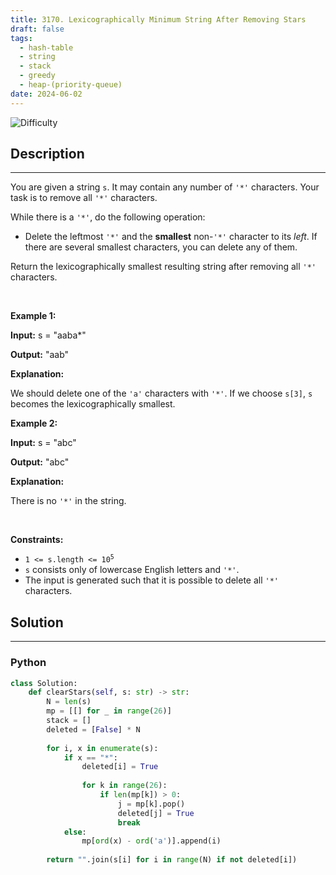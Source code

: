 ```yaml
---
title: 3170. Lexicographically Minimum String After Removing Stars
draft: false
tags: 
  - hash-table
  - string
  - stack
  - greedy
  - heap-(priority-queue)
date: 2024-06-02
---
```


![Difficulty](https://img.shields.io/badge/Difficulty-Medium-blue.svg)

## Description

---
<p>You are given a string <code>s</code>. It may contain any number of <code>&#39;*&#39;</code> characters. Your task is to remove all <code>&#39;*&#39;</code> characters.</p>

<p>While there is a <code>&#39;*&#39;</code>, do the following operation:</p>

<ul>
	<li>Delete the leftmost <code>&#39;*&#39;</code> and the <strong>smallest</strong> non-<code>&#39;*&#39;</code> character to its <em>left</em>. If there are several smallest characters, you can delete any of them.</li>
</ul>

<p>Return the <span data-keyword="lexicographically-smaller-string">lexicographically smallest</span> resulting string after removing all <code>&#39;*&#39;</code> characters.</p>

<p>&nbsp;</p>
<p><strong class="example">Example 1:</strong></p>

<div class="example-block">
<p><strong>Input:</strong> <span class="example-io">s = &quot;aaba*&quot;</span></p>

<p><strong>Output:</strong> <span class="example-io">&quot;aab&quot;</span></p>

<p><strong>Explanation:</strong></p>

<p>We should delete one of the <code>&#39;a&#39;</code> characters with <code>&#39;*&#39;</code>. If we choose <code>s[3]</code>, <code>s</code> becomes the lexicographically smallest.</p>
</div>

<p><strong class="example">Example 2:</strong></p>

<div class="example-block">
<p><strong>Input:</strong> <span class="example-io">s = &quot;abc&quot;</span></p>

<p><strong>Output:</strong> <span class="example-io">&quot;abc&quot;</span></p>

<p><strong>Explanation:</strong></p>

<p>There is no <code>&#39;*&#39;</code> in the string.<!-- notionvc: ff07e34f-b1d6-41fb-9f83-5d0ba3c1ecde --></p>
</div>

<p>&nbsp;</p>
<p><strong>Constraints:</strong></p>

<ul>
	<li><code>1 &lt;= s.length &lt;= 10<sup>5</sup></code></li>
	<li><code>s</code> consists only of lowercase English letters and <code>&#39;*&#39;</code>.</li>
	<li>The input is generated such that it is possible to delete all <code>&#39;*&#39;</code> characters.</li>
</ul>


## Solution

---
### Python
``` py title='lexicographically-minimum-string-after-removing-stars'
class Solution:
    def clearStars(self, s: str) -> str:
        N = len(s)
        mp = [[] for _ in range(26)]
        stack = []
        deleted = [False] * N
        
        for i, x in enumerate(s):
            if x == "*":
                deleted[i] = True
                
                for k in range(26):
                    if len(mp[k]) > 0:
                        j = mp[k].pop()
                        deleted[j] = True
                        break
            else:
                mp[ord(x) - ord('a')].append(i)
        
        return "".join(s[i] for i in range(N) if not deleted[i])
                

```

